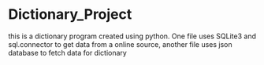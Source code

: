 # Dictionary_Project
this is a dictionary program created using python.
One file uses SQLite3 and sql.connector to get data from a online source,
another file uses json database to fetch data for dictionary 
